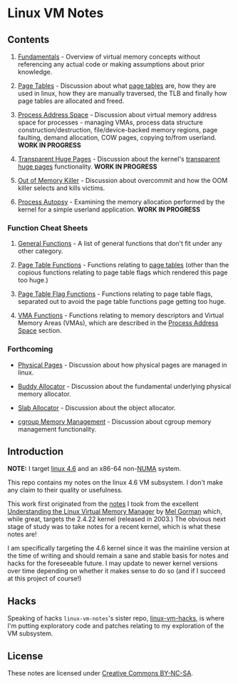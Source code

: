 # Linux VM Notes

## Contents

1. [Fundamentals][fundamentals] - Overview of virtual memory concepts without
   referencing any actual code or making assumptions about prior knowledge.

2. [Page Tables][page-tables] - Discussion about what [page tables][page-table]
   are, how they are used in linux, how they are manually traversed, the TLB and
   finally how page tables are allocated and freed.

3. [Process Address Space][process] - Discussion about virtual memory address
  space for processes - managing VMAs, process data structure
  construction/destruction, file/device-backed memory regions, page faulting,
  demand allocation, COW pages, copying to/from userland. __WORK IN PROGRESS__

4. [Transparent Huge Pages][trans-huge-pages] - Discussion about the kernel's
   [transparent huge pages][transhuge] functionality. __WORK IN PROGRESS__

5. [Out of Memory Killer][oom] - Discussion about overcommit and how the OOM
   killer selects and kills victims.

6. [Process Autopsy][autopsy] - Examining the memory allocation performed by the
   kernel for a simple userland application. __WORK IN PROGRESS__

### Function Cheat Sheets

1. [General Functions][funcs] - A list of general functions that don't fit under
   any other category.

2. [Page Table Functions][page-table-funcs] - Functions relating to
   [page tables][page-tables] (other than the copious functions relating to page
   table flags which rendered this page too huge.)

3. [Page Table Flag Functions][page-table-flag-funcs] - Functions relating to
   page table flags, separated out to avoid the page table functions page
   getting too huge.

4. [VMA Functions][vma-funcs] - Functions relating to memory descriptors and
   Virtual Memory Areas (VMAs), which are described in the
   [Process Address Space][process] section.

### Forthcoming

* [Physical Pages][physical] - Discussion about how physical pages are managed
  in linux.

* [Buddy Allocator][buddy] - Discussion about the fundamental underlying
  physical memory allocator.

* [Slab Allocator][slab] - Discussion about the object allocator.

* [cgroup Memory Management][cgroup] - Discussion about cgroup memory management
  functionality.

## Introduction

__NOTE:__ I target [linux 4.6][linux-4.6] and an x86-64 non-[NUMA][numa] system.

This repo contains my notes on the linux 4.6 VM subsystem. I don't make any
claim to their quality or usefulness.

This work first originated from the [notes][linux-gorman] I took from the
excellent [Understanding the Linux Virtual Memory Manager][amazon-gorman] by
[Mel Gorman][gorman] which, while great, targets the 2.4.22 kernel (released in
2003.) The obvious next stage of study was to take notes for a recent kernel,
which is what these notes are!

I am specifically targeting the 4.6 kernel since it was the mainline version at
the time of writing and should remain a sane and stable basis for notes and
hacks for the foreseeable future. I may update to newer kernel versions over
time depending on whether it makes sense to do so (and if I succeed at this
project of course!)

## Hacks

Speaking of hacks `linux-vm-notes`'s sister repo, [linux-vm-hacks][vm-hacks], is
where I'm putting exploratory code and patches relating to my exploration of the
VM subsystem.

## License

These notes are licensed under [Creative Commons BY-NC-SA][license].

[amazon-gorman]:http://www.amazon.co.uk/Understanding-Virtual-Memory-Manager-Perens/dp/0131453483
[gorman]:http://www.csn.ul.ie/~mel/blog/
[license]:http://creativecommons.org/licenses/by-nc-sa/4.0/
[linux-4.6]:https://github.com/torvalds/linux/tree/v4.6
[linux-gorman]:https://github.com/lorenzo-stoakes/linux-gorman-book-notes
[numa]:https://en.wikipedia.org/wiki/Non-uniform_memory_access
[page-table]:https://en.wikipedia.org/wiki/Page_table
[transhuge]:https://github.com/torvalds/linux/blob/v4.6/Documentation/vm/transhuge.txt
[vm-hacks]:https://github.com/lorenzo-stoakes/linux-vm-hacks

[autopsy]:sections/autopsy.md
[buddy]:sections/buddy.md
[cgroup]:sections/cgroup.md
[fundamentals]:sections/fundamentals.md
[trans-huge-pages]:sections/trans-huge-pages.md
[oom]:sections/oom.md
[page-tables]:sections/page-tables.md
[physical]:sections/physical.md
[process]:sections/process.md
[slab]:sections/slab.md

[funcs]:funcs/funcs.md
[page-table-flag-funcs]:funcs/page-table-flag-funcs.md
[page-table-funcs]:funcs/page-table-funcs.md
[vma-funcs]:funcs/vma-funcs.md

